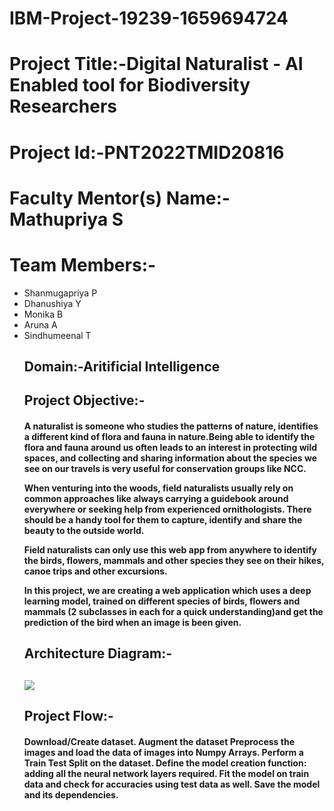 # IBM-Project-19239-1659694724

<h1>Project Title:-Digital Naturalist - AI Enabled tool for Biodiversity Researchers</h1>
<h1>Project Id:-PNT2022TMID20816</h1>

<h1>Faculty Mentor(s) Name:- Mathupriya S</h1>  

<h1>Team Members:-</h1>
<ul>
<li>Shanmugapriya P</li>
<li>Dhanushiya Y</li>
<li>Monika B</li>
<li>Aruna A</li>
<li>Sindhumeenal T</li> 
<h2>Domain:-Aritificial Intelligence</h2>

<h2>Project Objective:-</h2>
<h4>A naturalist is someone who studies the patterns of nature, identifies a different kind of flora and fauna in nature.Being able to identify the flora and fauna around us often leads to an interest in protecting wild spaces, and collecting and sharing information about the species we see on our travels is very useful for conservation groups like NCC.

When venturing into the woods, field naturalists usually rely on common approaches like always carrying a guidebook around everywhere or seeking help from experienced ornithologists. There should be a handy tool for them to capture, identify and share the beauty to the outside world. 

Field naturalists can only use this web app from anywhere to identify the birds, flowers, mammals and other species they see on their hikes, canoe trips and other excursions.

In this project, we are creating a web application which uses a deep learning model, trained on different species of birds, flowers and mammals (2 subclasses in each for a quick understanding)and get the prediction of the bird when an image is been given. </h4>

<h2>Architecture Diagram:-<h2>
<img src="https://lh3.googleusercontent.com/zYy7n-JaraSS-1nC47xBKlQVAiGqTda679j8Sg3VgV-VLYAv58JPvHRmn-mcU1O66LTro8pC7eTiUt38RpCX9mSmG4UvQoF7Lp7ZOqJiQ5nqvrZ-G7WVlGv6MPu8FwwB77Q051g"/>
<h2>Project Flow:-</h2>
<h4>Download/Create dataset.
Augment the dataset
Preprocess the images and load the data of images into Numpy Arrays.
Perform a Train Test Split on the dataset.
Define the model creation function: adding all the neural network layers required.
Fit the model on train data and check for accuracies using test data as well.
Save the model and its dependencies.</h4>
